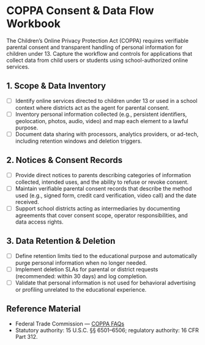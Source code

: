 # COPPA Consent & Data Flow Workbook

The Children’s Online Privacy Protection Act (COPPA) requires verifiable parental consent and transparent handling of personal information for children under 13. Capture the workflow and controls for applications that collect data from child users or students using school-authorized online services.

## 1. Scope & Data Inventory
- [ ] Identify online services directed to children under 13 or used in a school context where districts act as the agent for parental consent.
- [ ] Inventory personal information collected (e.g., persistent identifiers, geolocation, photos, audio, video) and map each element to a lawful purpose.
- [ ] Document data sharing with processors, analytics providers, or ad-tech, including retention windows and deletion triggers.

## 2. Notices & Consent Records
- [ ] Provide direct notices to parents describing categories of information collected, intended uses, and the ability to refuse or revoke consent.
- [ ] Maintain verifiable parental consent records that describe the method used (e.g., signed form, credit card verification, video call) and the date received.
- [ ] Support school districts acting as intermediaries by documenting agreements that cover consent scope, operator responsibilities, and data access rights.

## 3. Data Retention & Deletion
- [ ] Define retention limits tied to the educational purpose and automatically purge personal information when no longer needed.
- [ ] Implement deletion SLAs for parental or district requests (recommended: within 30 days) and log completion.
- [ ] Validate that personal information is not used for behavioral advertising or profiling unrelated to the educational experience.

## Reference Material
- Federal Trade Commission — [COPPA FAQs](https://www.ftc.gov/business-guidance/resources/childrens-online-privacy-protection-rule-six-step-compliance-plan-your-business)
- Statutory authority: 15 U.S.C. §§ 6501–6506; regulatory authority: 16 CFR Part 312.
